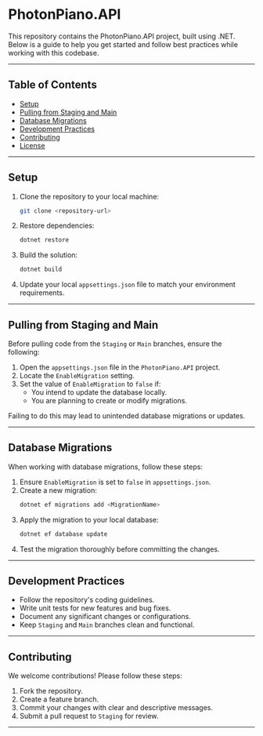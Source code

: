# PhotonPiano.API

This repository contains the PhotonPiano.API project, built using .NET. Below is a guide to help you get started and follow best practices while working with this codebase.

---

## Table of Contents
- [Setup](#setup)
- [Pulling from Staging and Main](#pulling-from-staging-and-main)
- [Database Migrations](#database-migrations)
- [Development Practices](#development-practices)
- [Contributing](#contributing)
- [License](#license)

---

## Setup
1. Clone the repository to your local machine:
   ```bash
   git clone <repository-url>
   ```
2. Restore dependencies:
   ```bash
   dotnet restore
   ```
3. Build the solution:
   ```bash
   dotnet build
   ```
4. Update your local `appsettings.json` file to match your environment requirements.

---

## Pulling from Staging and Main
Before pulling code from the `Staging` or `Main` branches, ensure the following:

1. Open the `appsettings.json` file in the `PhotonPiano.API` project.
2. Locate the `EnableMigration` setting.
3. Set the value of `EnableMigration` to `false` if:
   - You intend to update the database locally.
   - You are planning to create or modify migrations.

Failing to do this may lead to unintended database migrations or updates.

---

## Database Migrations
When working with database migrations, follow these steps:

1. Ensure `EnableMigration` is set to `false` in `appsettings.json`.
2. Create a new migration:
   ```bash
   dotnet ef migrations add <MigrationName>
   ```
3. Apply the migration to your local database:
   ```bash
   dotnet ef database update
   ```
4. Test the migration thoroughly before committing the changes.

---

## Development Practices
- Follow the repository's coding guidelines.
- Write unit tests for new features and bug fixes.
- Document any significant changes or configurations.
- Keep `Staging` and `Main` branches clean and functional.

---

## Contributing
We welcome contributions! Please follow these steps:
1. Fork the repository.
2. Create a feature branch.
3. Commit your changes with clear and descriptive messages.
4. Submit a pull request to `Staging` for review.

---

